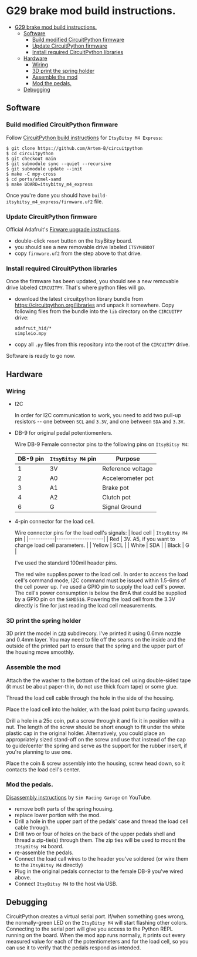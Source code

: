 # G29 brake mod build instructions.
- [G29 brake mod build instructions.](#g29-brake-mod-build-instructions)
  - [Software](#software)
    - [Build modified CircuitPython firmware](#build-modified-circuitpython-firmware)
    - [Update CircuitPython firmware](#update-circuitpython-firmware)
    - [Install required CircuitPython libraries](#install-required-circuitpython-libraries)
  - [Hardware](#hardware)
    - [Wiring](#wiring)
    - [3D print the spring holder](#3d-print-the-spring-holder)
    - [Assemble the mod](#assemble-the-mod)
    - [Mod the pedals.](#mod-the-pedals)
  - [Debugging](#debugging)

## Software

### Build modified CircuitPython firmware


Follow [CircuitPython build instructions](https://learn.adafruit.com/building-circuitpython/build-circuitpython) for `ItsyBitsy M4 Express`:

```shell
$ git clone https://github.com/Artem-B/circuitpython
$ cd circuitpython
$ git checkout main
$ git submodule sync --quiet --recursive
$ git submodule update --init
$ make -C mpy-cross
$ cd ports/atmel-samd
$ make BOARD=itsybitsy_m4_express
```

Once you're done you should have `build-itsybitsy_m4_express/firmware.uf2` file.

### Update CircuitPython firmware

Official Adafruit's [Firware upgrade instructions](https://learn.adafruit.com/introducing-adafruit-itsybitsy-m4/uf2-bootloader-details).

- double-click `reset` button on the ItsyBitsy board.
- you should see a new removable drive labeled `ITSYM4BOOT`
- copy `firmware.uf2` from the step above to that drive.

### Install required CircuitPython libraries

Once the firmware has been updated, you should see a new removable drive labeled
`CIRCUITPY`. That's where python files will go. 

- download the latest circuitpython library bundle from
  https://circuitpython.org/libraries and unpack it somewhere. Copy following
  files from the bundle into the `lib` directory on the `CIRCUITPY` drive:
  ```
  adafruit_hid/*
  simpleio.mpy
  ```
- copy all `.py` files from this repository into the root of the `CIRCUITPY` drive.

Software is ready to go now.


## Hardware

### Wiring

- I2C

    In order for I2C communication to work, you need to add two pull-up resistors -- one between `SCL` and `3.3V`, and one between `SDA` and `3.3V`.

- DB-9 for original pedal potentiomenters.

    Wire DB-9 Female connector pins to the following pins on `ItsyBitsy M4`:

    | DB-9 pin | `ItsyBitsy M4` pin | Purpose          |
    |----------|--------------------|------------------|
    |     1    | 3V                 | Reference voltage|
    |     2    | A0                 | Accelerometer pot|
    |     3    | A1                 | Brake pot        |
    |     4    | A2                 | Clutch pot       |
    |     6    | G                  | Signal Ground    |

- 4-pin connector for the load cell. 
  
  Wire connector pins for the load cell's signals:
    | load cell | `ItsyBitsy M4` pin |
    |-----------|--------------------|
    |  Red      | 3V. A5, if you want to change load cell parameters. |
    |  Yellow   | SCL                |
    |  White    | SDA                |
    |  Black    | G                  |

  I've used the standard 100mil header pins.

  The red wire supplies power to the load cell. In order to access the load
  cell's command mode, I2C command must be issued within 1.5-6ms of the cell power up. I've used a GPIO pin to supply the load cell's power. The cell's power consumption is below the 8mA that could be supplied by a GPIO pin on the `SAMD51G`. Powering the load cell from the 3.3V directly is fine for just reading the load cell measurements.


### 3D print the spring holder

3D print the model in [`CAD`](cad/README.md) subdirecory. I've printed it using
0.6mm nozzle and 0.4mm layer. You may need to file off the seams on the inside
and the outside of the printed part to ensure that the spring and the upper part
of the housing move smoothly.

### Assemble the mod

Attach the the washer to the bottom of the load cell using double-sided tape (it
must be about paper-thin, do not use thick foam tape) or some glue.

Thread the load cell cable through the hole in the side of the housing.

Place the load cell into the holder, with the load point bump facing upwards.

Drill a hole in a 25c coin, put a screw through it and fix it in position with a nut. The length of the screw should be short enough to fit under the white plastic cap in the original holder. Alternatively, you could place an appropriately sized stand-off on the screw and use that instead of the cap to guide/center the spring and serve as the support for the rubber insert, if you're planning to use one.

Place the coin & screw assembly into the housing, screw head down, so it contacts the load cell's center.

### Mod the pedals.

[Disassembly instructions](https://youtu.be/DxT2UOmHN-I?t=885) by `Sim Racing Garage` on YouTube.

- remove both parts of the spring housing.
- replace lower portion with the mod.
- Drill a hole in the upper part of the pedals' case and thread the load cell
  cable through.
- Drill two or four of holes on the back of the upper pedals shell and thread a
  zip-tie(s) through them. The zip ties will be used to mount the `ItsyBitsy M4`
  board.
- re-assemble the pedals.
- Connect the load call wires to the header you've soldered (or wire them to the
  `ItsyBitsy M4` directly)
- Plug in the original pedals connector to the female DB-9 you've wired above.
- Connect `ItsyBitsy M4` to the host via USB.

## Debugging

CircuitPython creates a virtual serial port. If/when something goes wrong, the normally-green LED on the `ItsyBitsy M4` will start flashing other colors. Connecting to the serial port will give you access to the Python REPL running on the board. When the mod app runs normally, it prints out every measured value for each of the potentiometers and for the load cell, so you can use it to verify that the pedals respond as intended.

